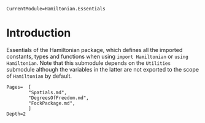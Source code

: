 ```@meta
CurrentModule=Hamiltonian.Essentials
```

# Introduction

Essentials of the Hamiltonian package, which defines all the imported constants, types and functions when using `import Hamiltonian` or `using Hamiltonian`. Note that this submodule depends on the `Utilities` submodule although the variables in the latter are not exported to the scope of `Hamiltonian` by default.

```@contents
Pages=  [
        "Spatials.md",
        "DegreesOfFreedom.md",
        "FockPackage.md",
        ]
Depth=2
```
